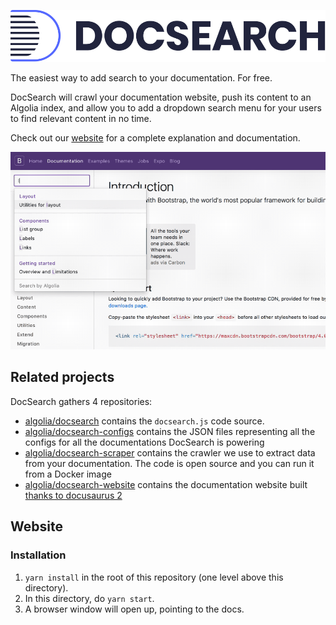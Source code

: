 [![DocSearch][1]][2]

The easiest way to add search to your documentation. For free.

DocSearch will crawl your documentation website, push its content to an Algolia
index, and allow you to add a dropdown search menu for your users to find
relevant content in no time.

Check out our [website][2] for a complete explanation and documentation.

[![Bootstrap demo][3]][2]

## Related projects

DocSearch gathers 4 repositories:

- [algolia/docsearch][4] contains the `docsearch.js` code source.
- [algolia/docsearch-configs][5] contains the JSON files representing all the
  configs for all the documentations DocSearch is powering
- [algolia/docsearch-scraper][6] contains the crawler we use to extract data
  from your documentation. The code is open source and you can run it from a
  Docker image
- [algolia/docsearch-website][7] contains the documentation website built
  [thanks to docusaurus 2][8]

## Website

### Installation

1. `yarn install` in the root of this repository (one level above this
   directory).
1. In this directory, do `yarn start`.
1. A browser window will open up, pointing to the docs.

[1]: ./static/img/docsearch-logo.svg
[2]: https://docsearch.algolia.com/
[3]: ./static/img/demos/example-bootstrap.gif
[4]: https://github.com/algolia/docsearch
[5]: https://github.com/algolia/docsearch-configs
[6]: https://github.com/algolia/docsearch-scraper
[7]: https://github.com/algolia/docsearch-website
[8]: https://v2.docusaurus.io/
